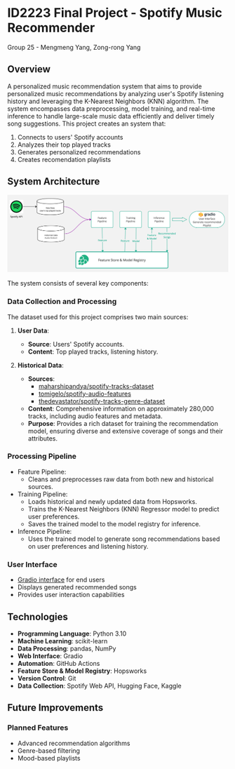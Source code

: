 # ID2223 Final Project - Spotify Music Recommender
Group 25 - Mengmeng Yang, Zong-rong Yang
## Overview
A personalized music recommendation system that aims to provide personalized music recommendations by analyzing user's Spotify listening history and leveraging the K-Nearest Neighbors (KNN) algorithm. The system encompasses data preprocessing, model training, and real-time inference to handle large-scale music data efficiently and deliver timely song suggestions.
This project creates an system that:
1. Connects to users' Spotify accounts
2. Analyzes their top played tracks
3. Generates personalized recommendations
4. Creates recomendation playlists



## System Architecture
![flowchart](./flowchart_new.jpg)

The system consists of several key components:
### Data Collection and Processing
The dataset used for this project comprises two main sources:

1. **User Data**:
   - **Source**: Users' Spotify accounts.
   - **Content**: Top played tracks, listening history.

2. **Historical Data**:
   - **Sources**:
     - [maharshipandya/spotify-tracks-dataset](https://huggingface.co/datasets/maharshipandya/spotify-tracks-dataset)
     - [tomigelo/spotify-audio-features](https://www.kaggle.com/datasets/tomigelo/spotify-audio-features)
     - [thedevastator/spotify-tracks-genre-dataset](https://www.kaggle.com/datasets/thedevastator/spotify-tracks-genre-dataset)
   - **Content**: Comprehensive information on approximately 280,000 tracks, including audio features and metadata.
   - **Purpose**: Provides a rich dataset for training the recommendation model, ensuring diverse and extensive coverage of songs and their attributes.

### Processing Pipeline
- Feature Pipeline: 
  - Cleans and preprocesses raw data from both new and historical sources.
- Training Pipeline: 
  - Loads historical and newly updated data from Hopsworks.
  - Trains the K-Nearest Neighbors (KNN) Regressor model to predict user preferences.
  - Saves the trained model to the model registry for inference.
- Inference Pipeline: 
  -  Uses the trained model to generate song recommendations based on user preferences and listening history.


### User Interface
- [Gradio interface](https://huggingface.co/spaces/JeremyatKTH/Spotify_Music_Recommender) for end users
- Displays generated recommended songs
- Provides user interaction capabilities


## Technologies
- **Programming Language**: Python 3.10
- **Machine Learning**: scikit-learn
- **Data Processing**: pandas, NumPy
- **Web Interface**: Gradio
- **Automation**: GitHub Actions
- **Feature Store & Model Registry**: Hopsworks
- **Version Control**: Git
- **Data Collection**: Spotify Web API, Hugging Face, Kaggle



## Future Improvements
### Planned Features
- Advanced recommendation algorithms
- Genre-based filtering
- Mood-based playlists


